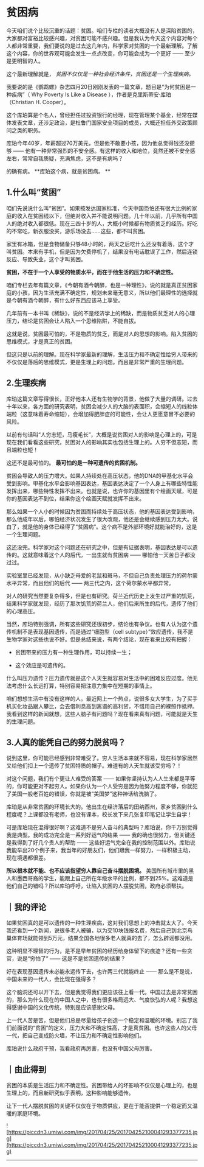 # 贫困病

今天咱们说个比较沉重的话题：贫困。咱们专栏的读者大概没有人是深陷贫困的，大家都对富裕比较感兴趣，对贫困可能不感兴趣。但是我认为今天这个内容对每个人都非常重要，我们要说的是过去这几年内，科学家对贫困的一个最新理解。了解这个内容，你的世界观可能会发生一点点改变，你可能会成为一个更好 —— 至少是更明智的人。

这个最新理解就是， *贫困不仅仅是一种社会经济条件，贫困还是一个生理疾病。*

我要说的是《鹦鹉螺》杂志四月20日刚刚发表的一篇文章，题目是“为何贫困是一种疾病”（ Why Poverty Is Like a Disease ），作者是克里斯蒂安·库珀（Christian H. Cooper）。

这个库珀算是个名人，曾经担任过投资银行的经理，现在管理某个基金，经常在媒体发表文章，还涉足政治，是杜鲁门国家安全项目的成员，大概还担任外交政策顾问之类的职务。

库珀今年40岁，年薪超过70万美元，但是他不敢要小孩，因为他总觉得钱还没攒够 —— 他有一种非常强烈的不安全感。有这样的收入和地位，竟然还被不安全感左右，常常自我质疑，充满焦虑，这不是有病吗？

的确有病。 **库珀这个病，就是贫困病。 **

## 1.什么叫“贫困”

咱们先说说什么叫“贫困”。如果按发达国家标准，今天中国恐怕还有很大比例的家庭的收入在贫困线以下，但绝对收入并不能说明问题。几十年以前，几乎所有中国人的绝对收入都很低。现在三四十岁的人，大概小时候都有物质贫乏的经历。好吃的不常吃，新衣服没买，游乐场没去……这些，都不叫贫困。

家里有冰箱，但是食物储备只够48小时的，两天之后吃什么还没有着落，这个才叫贫困。本来有手机，但是因为欠费停机了，结果没有电话耽误了工作，然后连锁反应、导致失业，这个才叫贫困。

 **贫困，不在于一个人享受的物质水平，而在于他生活的压力和不确定性。**

咱们专栏去年有篇文章，《今朝有酒今朝醉，也是一种理性》，说的就是真正贫困家庭的小孩，因为生活充满不确定性，规划未来毫无意义，所以他们最理性的选择就是今朝有酒今朝醉，有什么好东西应该马上享受。

几年前有一本书叫《稀缺》，说的不是经济学上的稀缺，而是物质贫乏对人的心理压力，结论是贫困会让人陷入一个思维陷阱，不能自拔。

这就是说，贫困最可怕的，不是物质的贫乏，而是对人的思想的影响。陷入贫困的思维模式，才是真正的贫困。

但这只是以前的理解。现在科学家最新的理解，生活压力和不确定性给穷人带来的不仅仅是落后的思维模式，更是生理上的问题。而且是非常严重的生理问题。 

## 2.生理疾病

库珀这篇文章写得很长，正好他本人还有生物学的背景，他做了大量的调研。过去十年以来，各方面的研究表明，贫困会减少人的大脑的表面积，会缩短人的线粒体端粒（这意味着寿命缩短），会增加得肥胖症的可能性，会让人更愿意冒不必要的风险。

以前有句话叫“人穷志短，马瘦毛长”，大概是说贫困对人的影响是心理上的，可是现在我们看看这些研究，贫困对人的影响其实也包括生理上的。人穷不但志短，而且端粒也短！

这还不是最可怕的。 **最可怕的是一种可遗传的贫困机制。**

贫困会导致人的压力增大。如果人持续处在高压状态，他的DNA的甲基化水平会受到影响。甲基化水平会影响基因表达，基因表达决定了一个人身上有哪些特性能发挥出来，哪些特性发挥不出来。也就是说，也许你的基因里有个绘画天赋，可是你的基因表达不到位，结果你这个绘画天赋就发挥不出来。

那么如果一个人小的时候因为贫困而持续处于高压状态，他的基因表达受到影响，那么他成年以后，哪怕经济状况发生了很大改观，他还是会继续感到压力太大。说白了，就是他的身体已经得了“贫困病”。这个病不是外部环境好就能治好的，这是一个生理问题。

这还没完。科学家对这个问题还在研究之中，但是有证据表明，基因表达是可以遗传的。这就意味着这个人的后代，一出生就有贫困病 —— 哪怕他一天苦日子都没过过。

实验室里已经发现，从小缺乏母爱的老鼠和斑马，不但自己负责处理压力的荷尔蒙水平异常，而且他们的后代 —— 两三代之内，这个荷尔蒙水平都异常。

对人的研究当然要复杂得多，但是也有研究。荷兰近代历史上发生过严重的饥荒，结果科学家就发现，经历了那次饥荒的荷兰人，他们后来所生的后代，遗传了他们的心理高压。

当然，库珀特别强调，所有这些研究还很初步，结论也有争议。也有人认为这个遗传机制不是表现基因遗传，而是通过“细胞型（cell subtype）”效应遗传，我不是生物学家对这些也说不好。但是总结来说，有两个结论，现在看来比较有把握：

* 贫困带来的压力有一种生理作用，可以持续一生；

* 这个效应是可遗传的。

什么叫压力遗传？压力遗传就是这个人天生就容易对生活中的困难反应过度。他无法考虑什么长远打算，特别容易把注意力集中在短期的事情上。

咱们想想生活中有没有这样的人。最近网上一个热点，说很多女大学生，为了买手机买化妆品跟人攀比，会去借利息高到离谱的高利贷，不惜用自己的裸照作抵押。我看到这样的新闻就想，这些人脑子有问题吗？现在看来真有问题，可能就是天生的生理问题。 

## 3.人真的能凭自己的努力脱贫吗？

说到这里，你可能已经感到非常难受了。穷人生活本来就不容易，现在科学家居然又给他们扣上一个遗传了贫困特质的帽子。难道有的人天生就该受穷吗？！

对这个问题，我们有个更让人难受的答案 —— 如果你坚持认为人人生来都是平等的，你可能更对不起穷人。如果你认为一个人受穷是因为他努力程度不够，你就犯了美国一般老百姓的错误，你就是被“美国梦”这种神话给洗脑了。

库珀是从非常贫困的环境长大的。他出生在经济落后的田纳西州，家乡贫困到什么程度呢？上课都没有老师，也没有课本，校长发下来几张复印笔记让学生自学！

可是库珀现在混得很好啊？这难道不是穷人奋斗的典型吗？库珀说，你千万别觉得我是典型。我的成功完全是一系列好运气的结果 —— 我的确也很努力，但关键还是我得到了好几个贵人的帮助 —— 这些好运气完全在我的控制范围以外。库珀说我能举出20个例子来，我当年的好朋友们，他们跟我一样努力，一样积极主动，现在境遇都很差。

 **所以根本就不能、也不应该指望穷人靠自己奋斗摆脱困境。** 美国所有城市里的黑人和墨西哥裔的学生，能跟上自己所在年级水平的比例，都不到25%。这难道是他们自己的错吗？所以库珀呼吁，让陷入贫困的人摆脱贫困，政府必须帮扶。 

## ｜我的评论

如果贫困真的是可以遗传的一种生理疾病，这对我们思想上的冲击就太大了。今天我还看到一个新闻，说很多老人被骗，以为交10块钱报名费，然后自己到北京鸟巢体育场就能领到5万元，结果全国各地很多老人就真的去了，怎么辟谣都没用。

这种明显不理智的行为，是不是早年贫困的经历给身体留下的痕迹？还有一些贪官，说是“穷怕了” —— 这是不是贫困遗传的结果？

好在表现基因遗传未必能永远传下去，也许两三代就能终止 —— 那么是不是说，中国未来的一代人，会比现在强得多？

这个脑洞还可以开下去，但是我觉得我们更应该往上看一代。中国过去是非常贫困的，那么为什么现在的中国人之中，也有很多格局远大、气度恢弘的人呢？我想这得感谢中国的文化传统，特别是应该感谢父母。

上一代人苦是苦，但是他们总是尽量给孩子创造一个稳定和温暖的环境。别忘了我们前面说的“贫困”的定义，压力大和不确定性高，才是真贫困。也许这些人的父母一代，把自己变成防火墙，不让压力和不确定性影响他们。

库珀说什么政府干预，我看政府再厉害，也没有中国父母厉害。 

## ｜由此得到

贫困的本质是生活压力和不确定性。贫困带给人的坏影响不仅仅是心理上的，也是生理上的，而且新研究似乎表明，这种影响能够遗传。

让下一代人摆脱贫困的关键不仅仅在于物质供应，更在于能否提供一个稳定而又温暖的家庭环境。   

![https://piccdn3.umiwi.com/img/201704/25/201704252100041293377235.jpg](https://piccdn3.umiwi.com/img/201704/25/201704252100041293377235.jpg)

---
